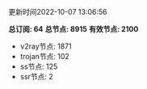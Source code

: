 更新时间2022-10-07 13:06:56

**总订阅: 64**
**总节点: 8915**
**有效节点: 2100**
- v2ray节点: 1871
- trojan节点: 102
- ss节点: 125
- ssr节点: 2
